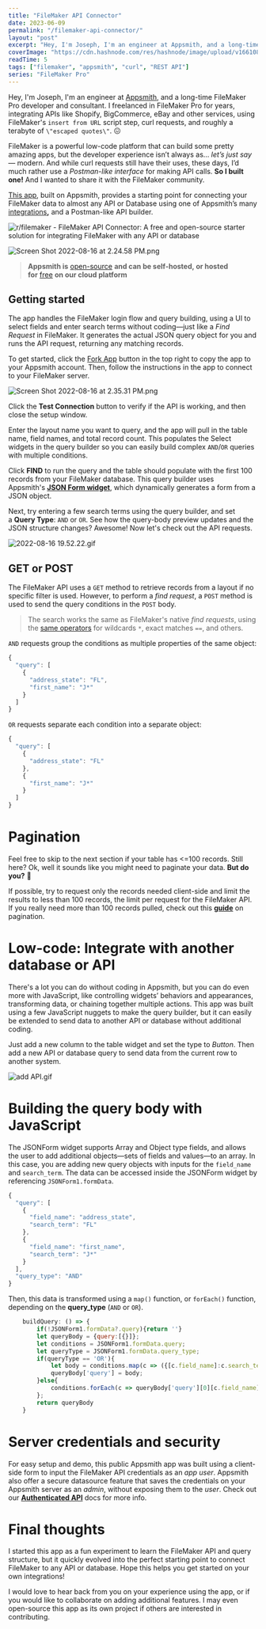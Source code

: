 ```yaml
---
title: "FileMaker API Connector"
date: 2023-06-09
permalink: "/filemaker-api-connector/"
layout: "post"
excerpt: "Hey, I'm Joseph, I'm an engineer at Appsmith, and a long-time FileMaker Pro developer and consultant. I freelanced in FileMaker Pro for years, integrating APIs like Shopify, BigCommerce, eBay and other services, using FileMaker's insert from URL scri..."
coverImage: "https://cdn.hashnode.com/res/hashnode/image/upload/v1661080486105/dnw6KBVrm.png"
readTime: 5
tags: ["filemaker", "appsmith", "curl", "REST API"]
series: "FileMaker Pro"
---
```


Hey, I'm Joseph, I'm an engineer at [Appsmith](https://www.appsmith.com/), and a long-time FileMaker Pro developer and consultant. I freelanced in FileMaker Pro for years, integrating APIs like Shopify, BigCommerce, eBay and other services, using FileMaker's `insert from URL` script step, curl requests, and roughly a terabyte of `\"escaped quotes\"`. 😖

FileMaker is a powerful low-code platform that can build some pretty amazing apps, but the developer experience isn’t always as… *let’s just say* — modern. And while curl requests still have their uses, these days, I’d much rather use a *Postman-like interface* for making API calls. **So I built one!** And I wanted to share it with the FileMaker community.

[This app](https://app.appsmith.com/app/filemaker-api-connector/fmp-to-api-6304e44ab189ad45f609d8bb?utm_source=reddit&utm_medium=filemaker-reddit&utm_content=appsmith_apps&utm_campaign=devrel&utm_term=filemaker-appsmith-app), built on Appsmith, provides a starting point for connecting your FileMaker data to almost any API or Database using one of Appsmith’s many [integrations](https://www.appsmith.com/integration?utm_source=reddit&utm_medium=filemaker-reddit&utm_content=appsmith_apps&utm_campaign=devrel&utm_term=integration)**,** and a Postman-like API builder.

![r/filemaker - FileMaker API Connector: A free and open-source starter solution for integrating FileMaker with any API or database](https://preview.redd.it/p2q3dx4kpxj91.png?width=2254&format=png&auto=webp&v=enabled&s=d04cd5f045adef240418f3090ac95e90c470d7b0)

![Screen Shot 2022-08-16 at 2.24.58 PM.png](https://cdn.hashnode.com/res/hashnode/image/upload/v1660674420036/L5e62_R51.png)

> **Appsmith is** [open-source](https://github.com/appsmithorg/appsmith) **and can be self-hosted, or hosted for** [free](https://www.appsmith.com/pricing?utm_source=reddit&utm_medium=filemaker-reddit&utm_content=appsmith_apps&utm_campaign=devrel&utm_term=pricing) **on our cloud platform**

## Getting started

The app handles the FileMaker login flow and query building, using a UI to select fields and enter search terms without coding—just like a *Find Request* in FileMaker. It generates the actual JSON query object for you and runs the API request, returning any matching records.

To get started, click the [Fork App](https://app.appsmith.com/app/filemaker-api-connector/fmp-to-api-6304e44ab189ad45f609d8bb?utm_source=reddit&utm_medium=filemaker-reddit&utm_content=appsmith_apps&utm_campaign=devrel&utm_term=filemaker-appsmith-app) button in the top right to copy the app to your Appsmith account. Then, follow the instructions in the app to connect to your FileMaker server.

![Screen Shot 2022-08-16 at 2.35.31 PM.png](https://cdn.hashnode.com/res/hashnode/image/upload/v1660674980756/8e6TVeUZU.png)

Click the **Test Connection** button to verify if the API is working, and then close the setup window.

Enter the layout name you want to query, and the app will pull in the table name, field names, and total record count. This populates the Select widgets in the query builder so you can easily build complex `AND`/`OR` queries with multiple conditions.

Click **FIND** to run the query and the table should populate with the first 100 records from your FileMaker database. This query builder uses Appsmith's [**JSON Form widget**](https://docs.appsmith.com/reference/widgets/json-form?utm_source=reddit&utm_medium=filemaker-reddit&utm_content=appsmith_apps&utm_campaign=devrel&utm_term=docs), which dynamically generates a form from a JSON object.

Next, try entering a few search terms using the query builder, and set a **Query Type**: `AND` or `OR`. See how the query-body preview updates and the JSON structure changes? Awesome! Now let's check out the API requests.

![2022-08-16 19.52.22.gif](https://cdn.hashnode.com/res/hashnode/image/upload/v1660693979810/ic59SZNkS.gif)

## GET or POST

The FileMaker API uses a `GET` method to retrieve records from a layout if no specific filter is used. However, to perform a *find request*, a `POST` method is used to send the query conditions in the `POST` body.

> The search works the same as FileMaker's native *find requests*, using the [same operators](https://support.claris.com/s/article/Refining-find-requests-in-FileMaker-Pro-using-find-operators-1503693059311?language=en_US) for wildcards `*`, exact matches `==`, and others.

`AND` requests group the conditions as multiple properties of the same object:

```js
{
  "query": [
    {
      "address_state": "FL",
      "first_name": "J*"
    }
  ]
}
```

`OR` requests separate each condition into a separate object:

```js
{
  "query": [
    {
      "address_state": "FL"
    },
    {
      "first_name": "J*"
    }
  ]
}
```

# Pagination

Feel free to skip to the next section if your table has &lt;=100 records. Still here? Ok, well it sounds like you might need to paginate your data. **But do you?** 🤨

If possible, try to request only the records needed client-side and limit the results to less than 100 records, the limit per request for the FileMaker API. If you really need more than 100 records pulled, check out this [**guide**](https://docs.appsmith.com/core-concepts/data-access-and-binding/displaying-data-read/display-data-tables#pagination) on pagination.

# Low-code: Integrate with another database or API

There's a lot you can do without coding in Appsmith, but you can do even more with JavaScript, like controlling widgets’ behaviors and appearances, transforming data, or chaining together multiple actions. This app was built using a few JavaScript nuggets to make the query builder, but it can easily be extended to send data to another API or database without additional coding.

Just add a new column to the table widget and set the type to *Button*. Then add a new API or database query to send data from the current row to another system.

![add API.gif](https://cdn.hashnode.com/res/hashnode/image/upload/v1660917739089/GBE7XIxJ_.gif)

# Building the query body with JavaScript

The JSONForm widget supports Array and Object type fields, and allows the user to add additional objects—sets of fields and values—to an array. In this case, you are adding new query objects with inputs for the `field_name` and `search_term`. The data can be accessed inside the JSONForm widget by referencing `JSONForm1.formData`.

```javascript
{
  "query": [
    {
      "field_name": "address_state",
      "search_term": "FL"
    },
    {
      "field_name": "first_name",
      "search_term": "J*"
    }
  ],
  "query_type": "AND"
}
```

Then, this data is transformed using a `map()` function, or `forEach()` function, depending on the **query\_type** (`AND` or `OR`).

```javascript
	buildQuery: () => {
		if(!JSONForm1.formData?.query){return ''}
		let queryBody = {query:[{}]};
		let conditions = JSONForm1.formData.query;
		let queryType = JSONForm1.formData.query_type;
		if(queryType == 'OR'){
			let body = conditions.map(c => ({[c.field_name]:c.search_term})); 
			queryBody['query'] = body;
		}else{
			conditions.forEach(c => queryBody['query'][0][c.field_name] = c.search_term)
		};
		return queryBody
	}
```

# Server credentials and security

For easy setup and demo, this public Appsmith app was built using a client-side form to input the FileMaker API credentials as an *app user*. Appsmith also offer a secure datasource feature that saves the credentials on your Appsmith server as an *admin*, without exposing them to the *user*. Check out our [**Authenticated API**](https://docs.appsmith.com/core-concepts/connecting-to-data-sources/authentication#create-authenticated-api) docs for more info.

# Final thoughts

I started this app as a fun experiment to learn the FileMaker API and query structure, but it quickly evolved into the perfect starting point to connect FileMaker to any API or database. Hope this helps you get started on your own integrations!

I would love to hear back from you on your experience using the app, or if you would like to collaborate on adding additional features. I may even open-source this app as its own project if others are interested in contributing.